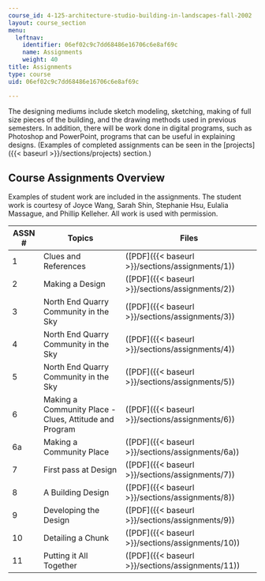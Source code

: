 ```yaml
---
course_id: 4-125-architecture-studio-building-in-landscapes-fall-2002
layout: course_section
menu:
  leftnav:
    identifier: 06ef02c9c7dd68486e16706c6e8af69c
    name: Assignments
    weight: 40
title: Assignments
type: course
uid: 06ef02c9c7dd68486e16706c6e8af69c

---
```


The designing mediums include sketch modeling, sketching, making of full size pieces of the building, and the drawing methods used in previous semesters. In addition, there will be work done in digital programs, such as Photoshop and PowerPoint, programs that can be useful in explaining designs. (Examples of completed assignments can be seen in the [projects]({{< baseurl >}}/sections/projects) section.)

Course Assignments Overview
---------------------------

Examples of student work are included in the assignments. The student work is courtesy of Joyce Wang, Sarah Shin, Stephanie Hsu, Eulalia Massague, and Phillip Kelleher. All work is used with permission.

| ASSN # | Topics | Files |
| --- | --- | --- |
| 1 | Clues and References | ([PDF]({{< baseurl >}}/sections/assignments/1)) |
| 2 | Making a Design | ([PDF]({{< baseurl >}}/sections/assignments/2)) |
| 3 | North End Quarry Community in the Sky | ([PDF]({{< baseurl >}}/sections/assignments/3)) |
| 4 | North End Quarry Community in the Sky | ([PDF]({{< baseurl >}}/sections/assignments/4)) |
| 5 | North End Quarry Community in the Sky | ([PDF]({{< baseurl >}}/sections/assignments/5)) |
| 6 | Making a Community Place - Clues, Attitude and Program | ([PDF]({{< baseurl >}}/sections/assignments/6)) |
| 6a | Making a Community Place | ([PDF]({{< baseurl >}}/sections/assignments/6a)) |
| 7 | First pass at Design | ([PDF]({{< baseurl >}}/sections/assignments/7)) |
| 8 | A Building Design | ([PDF]({{< baseurl >}}/sections/assignments/8)) |
| 9 | Developing the Design | ([PDF]({{< baseurl >}}/sections/assignments/9)) |
| 10 | Detailing a Chunk | ([PDF]({{< baseurl >}}/sections/assignments/10)) |
| 11 | Putting it All Together | ([PDF]({{< baseurl >}}/sections/assignments/11))